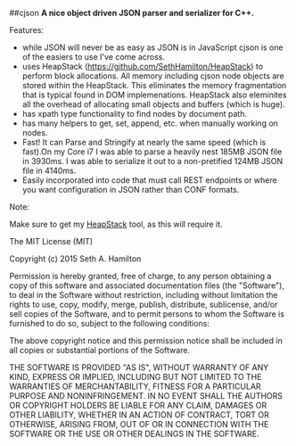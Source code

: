 ##cjson
**A nice object driven JSON parser and serializer for C++.**

Features:

- while JSON will never be as easy as JSON is in JavaScript cjson is one of the easiers to use I've come across. 
- uses HeapStack (https://github.com/SethHamilton/HeapStack) to perform block allocations. All memory including cjson node objects are stored within the HeapStack. This eliminates the memory fragmentation	that is typical found in DOM implemenations. HeapStack also eleminites all the overhead of allocating small objects and buffers (which is huge).
- has xpath type functionality to find nodes by document path.
- has many helpers to get, set, append, etc. when manually working on nodes.
- Fast! It can Parse and Stringify at nearly the same speed (which is fast).On my Core i7 I was able to parse a heavily nest 185MB JSON file in 3930ms. I was able to serialize it out to a non-pretified 124MB JSON	file in 4140ms. 
- Easily incorporated into code that must call REST endpoints or where you want configuration in JSON rather than CONF formats.

Note:

Make sure to get my [HeapStack](https://github.com/SethHamilton/HeapStack) tool, as this will require it.



The MIT License (MIT)

Copyright (c) 2015 Seth A. Hamilton

Permission is hereby granted, free of charge, to any person obtaining a copy
of this software and associated documentation files (the "Software"), to deal
in the Software without restriction, including without limitation the rights
to use, copy, modify, merge, publish, distribute, sublicense, and/or sell
copies of the Software, and to permit persons to whom the Software is
furnished to do so, subject to the following conditions:

The above copyright notice and this permission notice shall be included in
all copies or substantial portions of the Software.

THE SOFTWARE IS PROVIDED "AS IS", WITHOUT WARRANTY OF ANY KIND, EXPRESS OR
IMPLIED, INCLUDING BUT NOT LIMITED TO THE WARRANTIES OF MERCHANTABILITY,
FITNESS FOR A PARTICULAR PURPOSE AND NONINFRINGEMENT. IN NO EVENT SHALL THE
AUTHORS OR COPYRIGHT HOLDERS BE LIABLE FOR ANY CLAIM, DAMAGES OR OTHER
LIABILITY, WHETHER IN AN ACTION OF CONTRACT, TORT OR OTHERWISE, ARISING FROM,
OUT OF OR IN CONNECTION WITH THE SOFTWARE OR THE USE OR OTHER DEALINGS IN
THE SOFTWARE.
